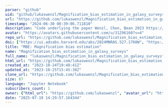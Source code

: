 ```yaml
---
parser: "github"
uid: "github/lukaswenzl/Magnification_bias_estimation_in_galaxy_surveys"
url: "https://github.com/lukaswenzl/Magnification_bias_estimation_in_galaxy_surveys"
timestamp: "2024-06-30 00:39:06.711810"
description: "Code underlying the paper Wenzl, Chen, Bean 2023 https://arxiv.org/abs/2308.05892"
avatar: "https://avatars.githubusercontent.com/u/31296160?v=4"
repo_url: "https://github.com/lukaswenzl/Magnification_bias_estimation_in_galaxy_surveys"
doi: ["https://ui.adsabs.harvard.edu/abs/2024MNRAS.527.1760W", "https://ui.adsabs.harvard.edu/abs/2024ascl.soft06019W/abstract"]
title: "MBE: Magnification bias estimation"
name: "Magnification_bias_estimation_in_galaxy_surveys"
full_name: "lukaswenzl/Magnification_bias_estimation_in_galaxy_surveys"
html_url: "https://github.com/lukaswenzl/Magnification_bias_estimation_in_galaxy_surveys"
created_at: "2023-10-24T19:48:41Z"
updated_at: "2023-10-25T15:45:38Z"
clone_url: "https://github.com/lukaswenzl/Magnification_bias_estimation_in_galaxy_surveys.git"
size: 87
language: "Jupyter Notebook"
subscribers_count: 1
owner: {"html_url": "https://github.com/lukaswenzl", "avatar_url": "https://avatars.githubusercontent.com/u/31296160?v=4", "login": "lukaswenzl", "type": "User"}
date: "2025-07-19 14:29:57.164344"
---
```

